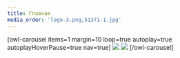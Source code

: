 ```yaml
---
title: Главная
media_order: 'logo-3.png,51371-1.jpg'
---
```


[owl-carousel items=1 margin=10 loop=true autoplay=true autoplayHoverPause=true nav=true]
![](https://encrypted-tbn0.gstatic.com/images?q=tbn:ANd9GcT4RQKyL4kQhKIHN4nWNVGlFnyF-mmXrBMQiyj-eAXHBVRXMv8o0g)
![](http://www.technocrazed.com/wp-content/uploads/2015/12/beautiful-wallpaper-download-14.jpg)
[/owl-carousel]

